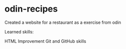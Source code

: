 # odin-recipes

Created a website for a restaurant as a exercise from odin

Learned skills:

HTML
Improvement Git and GitHub skills
